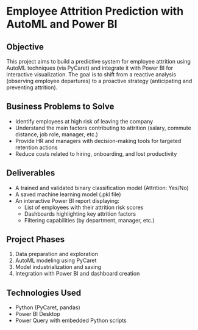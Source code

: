 # Employee Attrition Prediction with AutoML and Power BI

## Objective
This project aims to build a predictive system for employee attrition using AutoML techniques (via PyCaret) and integrate it with Power BI for interactive visualization. The goal is to shift from a reactive analysis (observing employee departures) to a proactive strategy (anticipating and preventing attrition).

## Business Problems to Solve
- Identify employees at high risk of leaving the company
- Understand the main factors contributing to attrition (salary, commute distance, job role, manager, etc.)
- Provide HR and managers with decision-making tools for targeted retention actions
- Reduce costs related to hiring, onboarding, and lost productivity

## Deliverables
- A trained and validated binary classification model (Attrition: Yes/No)
- A saved machine learning model (.pkl file)
- An interactive Power BI report displaying:
  - List of employees with their attrition risk scores
  - Dashboards highlighting key attrition factors
  - Filtering capabilities (by department, manager, etc.)

## Project Phases
1. Data preparation and exploration
2. AutoML modeling using PyCaret
3. Model industrialization and saving
4. Integration with Power BI and dashboard creation

## Technologies Used
- Python (PyCaret, pandas)
- Power BI Desktop
- Power Query with embedded Python scripts

